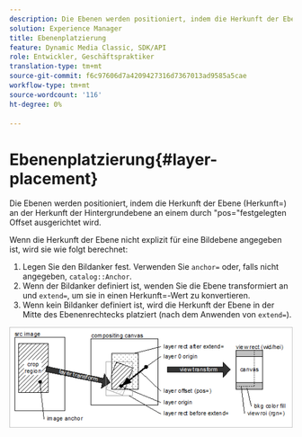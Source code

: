 ```yaml
---
description: Die Ebenen werden positioniert, indem die Herkunft der Ebene (Herkunft=) an der Herkunft der Hintergrundebene an einem durch "pos="festgelegten Offset ausgerichtet wird.
solution: Experience Manager
title: Ebenenplatzierung
feature: Dynamic Media Classic, SDK/API
role: Entwickler, Geschäftspraktiker
translation-type: tm+mt
source-git-commit: f6c97606d7a4209427316d7367013ad9585a5cae
workflow-type: tm+mt
source-wordcount: '116'
ht-degree: 0%

---
```



# Ebenenplatzierung{#layer-placement}

Die Ebenen werden positioniert, indem die Herkunft der Ebene (Herkunft=) an der Herkunft der Hintergrundebene an einem durch &quot;pos=&quot;festgelegten Offset ausgerichtet wird.

Wenn die Herkunft der Ebene nicht explizit für eine Bildebene angegeben ist, wird sie wie folgt berechnet:

1. Legen Sie den Bildanker fest. Verwenden Sie `anchor=` oder, falls nicht angegeben, `catalog::Anchor`.
1. Wenn der Bildanker definiert ist, wenden Sie die Ebene transformiert an und `extend=`, um sie in einen Herkunft=-Wert zu konvertieren.
1. Wenn kein Bildanker definiert ist, wird die Herkunft der Ebene in der Mitte des Ebenenrechtecks platziert (nach dem Anwenden von `extend=`).

![](assets/layerplacement.png)

